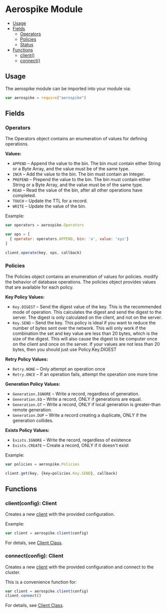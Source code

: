 # Aerospike Module

- [Usage](#usage)
- [Fields](#fields)
	- [Operators](#Operators)
	- [Policies](#Policies)
	- [Status](#Status)
- [Functions](#functions)
	- [client()](#client)
	- [connect()](#connect)

<a name="usage"></a>
## Usage

The aerospike module can be imported into your module via:

```js
var aerospike = require("aerospike")
```



<a name="fields"></a>
## Fields



<a name="Operators"></a>
### Operators

The Operators object contains an enumeration of values for defining operations.

**Values:**

- `APPEND` – Append the value to the bin. The bin must contain either String or a Byte Array, and the value must be of the same type.
- `INCR` – Add the value to the bin. The bin must contain an Integer.
- `PREPEND` – Prepend the value to the bin. The bin must contain either String or a Byte Array, and the value must be of the same type.
- `READ` – Read the value of the bin, after all other operations have completed.
- `TOUCH` – Update the TTL for a record.
- `WRITE` – Update the value of the bin.

Example:

```js
var operators = aerospike.Operators

var ops = [
  { operator: operators.APPEND, bin: 'a', value: 'xyz'}
]

client.operate(key, ops, callback)
```



<a name="Policies"></a>
### Policies

The Policies object contains an enumeration of values for policies. modify the behavior of database operations. The policies object provides values that are available for each policy.

**Key Policy Values:**

- `Key.DIGEST` – Send the digest value of the key. This is the recommended mode of operation. This calculates the digest and send the digest to the server. The digest is only calculated on the client, and not on the server. 
- `Key.SEND` – Send the key. This policy is ideal if you want to reduce the number of bytes sent over the network. This will only work if the combination the set and key value are less than 20 bytes, which is the size of the digest. This will also cause the digest to be computer once on the client and once on the server. If your values are not less than 20 bytes, then you should just use Policy.Key.DIGEST

**Retry Policy Values:**

- `Retry.NONE` – Only attempt an operation once
- `Retry.ONCE` – If an operation fails, attempt the operation one more time

**Generation Policy Values:**

- `Generation.IGNORE` – Write a record, regardless of generation.
- `Generation.EQ` – Write a record, ONLY if generations are equal.
- `Generation.GT` – Write a record, ONLY if local generation is greater-than remote generation.
- `Generation.DUP` – Write a record creating a duplicate, ONLY if the generation collides.

**Exists Policy Values:**

- `Exists.IGNORE` – Write the record, regardless of existence
- `Exists.CREATE` – Create a record, ONLY if it doesn't exist


Example:

```js
var policies = aerospike.Policies

client.get(key, {key=policies.Key.SEND}, callback)
```


<a name="functions"></a>
## Functions


<a name="client"></a>
### client(config): Client

Creates a new [client](client.md) with the provided configuration.

Example:

```js
var client = aerospike.client(config)
```

For detals, see [Client Class](client.md).



<a name="connect"></a>
### connect(config): Client

Creates a new [client](client.md) with the provided configuration and connect to the cluster.

This is a convenience function for:

```js
var client = aerospike.client(config)
client.connect()
```

For details, see [Client Class](client.md).